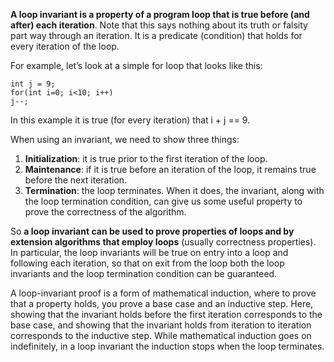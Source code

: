 **A loop invariant is a property of a program loop that is true before (and after) each iteration**. Note that this says nothing about its truth or falsity part way through an iteration. It is a predicate (condition) that holds for every iteration of the loop.

For example, let’s look at a simple for loop that looks like this:
```
int j = 9;
for(int i=0; i<10; i++)  
j--;
```
In this example it is true (for every iteration) that i + j == 9.

When using an invariant, we need to show three things:
1.  **Initialization**: it is true prior to the first iteration of the loop.
2.  **Maintenance**: if it is true before an iteration of the loop, it remains true before the next iteration.
3.  **Termination**: the loop terminates. When it does, the invariant, along with the loop termination condition, can give us some useful property to prove the correctness of the algorithm.

So **a loop invariant can be used to prove properties of loops and by extension algorithms that employ loops** (usually correctness properties). In particular, the loop invariants will be true on entry into a loop and following each iteration, so that on exit from the loop both the loop invariants and the loop termination condition can be guaranteed.

A loop-invariant proof is a form of mathematical induction, where to prove that a property holds, you prove a base case and an inductive step. Here, showing that the invariant holds before the first iteration corresponds to the base case, and showing that the invariant holds from iteration to iteration corresponds to the inductive step. While mathematical induction goes on indefinitely, in a loop invariant the induction stops when the loop terminates.
